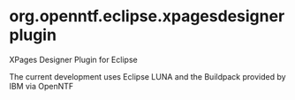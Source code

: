 # org.openntf.eclipse.xpagesdesignerplugin
XPages Designer Plugin for Eclipse

The current development uses Eclipse LUNA and the Buildpack
provided by IBM via OpenNTF
